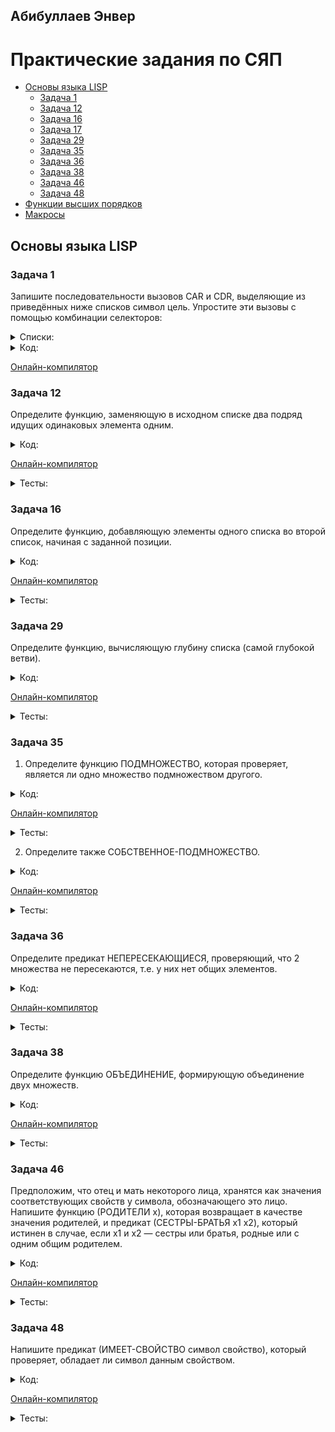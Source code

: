 ## Абибуллаев Энвер

# Практические задания по СЯП
- [Основы языка LISP](#Основы-языка-LISP)
  - [Задача 1](#Задача-1)
  - [Задача 12](#Задача-12)
  - [Задача 16](#Задача-16)
  - [Задача 17](#Задача-17)
  - [Задача 29](#Задача-29)
  - [Задача 35](#Задача-35)
  - [Задача 36](#Задача-36)
  - [Задача 38](#Задача-38)
  - [Задача 46](#Задача-46)
  - [Задача 48](#Задача-48)
- [Функции высших порядков](#Функции-высших-порядков)
- [Макросы](#Макросы)
  
## Основы языка LISP
### Задача 1
  Запишите последовательности вызовов CAR и CDR, выделяющие из приведённых ниже списков символ цель. Упростите эти вызовы с помощью комбинации селекторов:
<details><summary>Списки:</summary>
<p>
 
  ```lisp
  (1 2 цель 3 4)
  ((1) (2 цель) (3 (4)))
  ((1 (2 (3 4 цель))))
  ```
</p>
</details>
<details><summary>Код:</summary>
<p>
	
  ```lisp
 Input:
 (print (caar(cdaddr '(1 2 '(цель) 3 4))))
 (print (caar(cdadr(cadr '((1) (2 '(цель)) (3 (4)))))))
 (print (caadar(cddar(cdadar '((1 (2 (3 4 '(цель)))))))))
 
 Output: 
 ЦЕЛЬ
 ЦЕЛЬ
 ЦЕЛЬ
  ```
</p>
</details>

[Онлайн-компилятор](https://rextester.com/l/common_lisp_online_compiler)

### Задача 12
  Определите функцию, заменяющую в исходном списке два подряд идущих одинаковых элемента одним.
<details><summary>Код:</summary>
<p>

```lisp
(defun ReplaceInList (lst)
  ((lambda (x y)    
        (cond ((null y) lst)
             ((equal x (cadr lst)) (cons x (ReplaceInList (cddr lst))))
             (t (cons x (ReplaceInList y)))))  
  (car lst) 
  (cdr lst )))
```
</p>
</details>

[Онлайн-компилятор](https://rextester.com/l/common_lisp_online_compiler)

<details><summary>Тесты:</summary>
<p>

```lisp
Input:
(print (ReplaceInList '(a a b b c c c)))
(print (ReplaceInList '(a a (b b c) (b b c) (b b c) c f f c)))
(print (ReplaceInList '(1 1 1 1 1 1 4 5 67 7 7)))

Output:
(A B C C)
(A (B B C) (B B C) C F C)
(1 1 1 4 5 67 7)
```
</p>
</details>

### Задача 16
  Определите функцию, добавляющую элементы одного списка во второй список, начиная с заданной позиции.
<details><summary>Код:</summary>
<p>

  ```lisp
  (defun AddInList (list additionalList index) 
    ((lambda (head tail) 
      (cond ((equal 0 index) (cons additionalList list))
        (t (cons head (AddInList tail additionalList (- index 1))))
        )
      )
      (car list)
      (cdr list)
    )
  )
```
</p>
</details>

[Онлайн-компилятор](https://rextester.com/l/common_lisp_online_compiler)

<details><summary>Тесты:</summary>
<p>
	
```lisp
Input:
(print(AddInList '(1 2 3 4 5 7 8 9) "Put me Here" 4))
(print(AddInList '(1 2 3 4 5 7 8 9) "Put me Here" 9))
(print(AddInList '(1 2 3 4 5 7 8 9) "Put me Here" 0))

Output:
(1 2 3 4 "Put me Here" 5 7 8 9)
(1 2 3 4 5 7 8 9 NIL "Put me Here")
("Put me Here" 1 2 3 4 5 7 8 9)
```
</p>
</details>

### Задача 29  
  Определите функцию, вычисляющую глубину списка (самой глубокой ветви).
<details><summary>Код:</summary>
<p>
	
```lisp
(defun depth (lst)
	(if (or (atom lst) (null lst))
		0
		(max (+ 1 (depth (car lst))) 
                     (depth (cdr lst)))
	)
)	
```  
</p>
</details>

[Онлайн-компилятор](https://rextester.com/l/common_lisp_online_compiler)

<details><summary>Тесты:</summary>
<p>
	
```lisp
Input:
(print (depth  '(1 2 3)))
(print (depth '((1) (2 (4) 5) (3))))
(print (depth '((1) (2) (3))))

Output:
1
3
2
```  
</p>
</details>

### Задача 35
  1. Определите функцию ПОДМНОЖЕСТВО, которая проверяет, является ли одно множество подмножеством другого.
<details><summary>Код:</summary>
<p>
	
```lisp
(defun my-member (a li)
	(cond
		((null li) nil)
		((equal a (car li)) T)
		(t (my-member a (cdr li)))
	)
)

(defun subset (a b)
    (not (mapcan (lambda (el)
						(cond 
							((not (my-member el b)) (list T))
						)) a)
	)
)
```  
</p>
</details>

[Онлайн-компилятор](https://rextester.com/l/common_lisp_online_compiler)

<details><summary>Тесты:</summary>
<p>
	
```lisp
Input:
(print (subset '(1 2 3) '(5 7 8)))
(print (subset '(8 4 2) '(6 3 4 7 2 8)))
(print (subset '(3 6 5 7) '(3)))

Output:
NIL
T
NIL
```  
</p>
</details>

  2. Определите также СОБСТВЕННОЕ-ПОДМНОЖЕСТВО.
<details><summary>Код:</summary>
<p>
	
```lisp
(defun proper-subset (a b)
    (and (subset a b) (not (equal a b)))
)
```  
</p>
</details>

[Онлайн-компилятор](https://rextester.com/l/common_lisp_online_compiler)

<details><summary>Тесты:</summary>
<p>
	
```lisp
Input:
(print (proper-subset '(1 2 3) '(1 2 3)))
(print (proper-subset '(1 2 3) '(1 2 3 4 5 6 7 8)))
(print (proper-subset '(0 5 7 7) '(1 2 3 4 5 0 7 5 7)))

Output:
NIL
T
T
```  
</p>
</details>

### Задача 36
  Определите предикат НЕПЕРЕСЕКАЮЩИЕСЯ, проверяющий, что 2 множества не пересекаются, т.е. у них нет общих элементов.
<details><summary>Код:</summary>
<p>
	
```lisp
(defun my-member (a li)
	(cond
		((null li) nil)
		((equal a (car li)) T)
		(t (my-member a (cdr li)))
	)
)

(defun disjoint (a b)
	(not (mapcan (lambda (el)
			(cond 
				((my-member el b) (list T))
	     		)) a) 
	)
)
```  
</p>
</details>

[Онлайн-компилятор](https://rextester.com/l/common_lisp_online_compiler)

<details><summary>Тесты:</summary>
<p>
	
```lisp
Input: 
(print (disjoint '(1 2 3) '(4 5 6)))
(print (disjoint '(2 5 9 1) '(1 6 4 5)))
(print (disjoint '(1 2 3) '(1 2 3)))

Output:
T
NIL
NIL
```  
</p>
</details>

### Задача 38
  Определите функцию ОБЪЕДИНЕНИЕ, формирующую объединение двух множеств.
<details><summary>Код:</summary>
<p>
	
```lisp
(defun in-predicate (a l)
    (cond
        ((null l) nil) ;элемент не может принадлежать пустому множеству
        ((eq a (car l)) t) ;элемент принадлежит множеству, если в нём содержится
        (t (in-predicate a (cdr l))) ; продолжаем проверку
    )
)

(defun union~ (a b)
    (cond ((null a) b)  
        ((null b) a)
        ((in-predicate (car a) b) (union~ (cdr a) b)) ;проверяем принадлежит ли a к b, если нет, то идём дальше
        (t (cons (car a) (union~ (cdr a) b)))
    )
)
```  
</p>
</details>

[Онлайн-компилятор](https://rextester.com/l/common_lisp_online_compiler)

<details><summary>Тесты:</summary>
<p>
	
```lisp
Input:
(print (union~ '(a b c) '(b c d)))
(print (union~ '(1 2 3 4 5) '(1 2 3 4 12 13 11)))
(print (union~ '() '()))

Output:
(A B C D)
(5 1 2 3 4 12 13 11)
 NIL
```  
</p>
</details>

### Задача 46  
  Предположим, что отец и мать некоторого лица, хранятся как значения соответствующих свойств у символа, обозначающего это лицо. Напишите функцию (РОДИТЕЛИ x), которая возвращает в качестве значения родителей, и предикат (СЕСТРЫ-БРАТЬЯ x1 x2), который истинен в случае, если x1 и x2 — сестры или братья, родные или с одним общим родителем.
<details><summary>Код:</summary>
<p>    

```lisp
(defun parents (x)
	(list (get x 'mom) (get x 'dad))
)

(defun brother (x y)
	(or (eq (get x 'mom) (get y 'mom))
		(eq (get x 'dad) (get y 'dad))
	)
)
(setf (get 'x 'mom) 'a)
(setf (get 'x 'dad) 'b)
(setf (get 'y 'mom) 'a)
(setf (get 'y 'dad) 'b)
(setf (get 'z 'mom) 'c)
(setf (get 'z 'dad) 'd)
```  
</p>
</details>

[Онлайн-компилятор](https://rextester.com/l/common_lisp_online_compiler)

<details><summary>Тесты:</summary>
<p>

```lisp
Input:
(print (parents 'x))
(print (brother 'y 'x))
(print (brother 'y 'z))

Output:
(A B)
T
NIL
```  
</p>
</details>

### Задача 48
  Напишите предикат (ИМЕЕТ-СВОЙСТВО символ свойство), который проверяет, обладает ли символ данным свойством.
<details><summary>Код:</summary>
<p>

```lisp
(defun Has(x property)
	(Find property (symbol-plist x)) 
) 

(defun Find(property list) 
      (cond
      	((null list) nil) 
        ((equal property (car list)) T) 
        (t (Find property (cddr list)))
      )
) 

(setf (get 'car 'color) 'black) 
(setf (get 'car 'maxspeed) '140) 
(setf (get 'car 'mark) 'lada) 
```  
</p>
</details>

[Онлайн-компилятор](https://rextester.com/l/common_lisp_online_compiler)

<details><summary>Тесты:</summary>
<p>

```lisp
Input:
(print(Has 'car 'color))
(print(Has 'car 'maxspeed))
(print(Has 'car 'country))

Output:
T
T
NIL
```  
</p>
</details>
